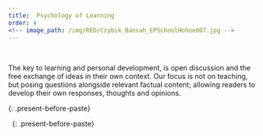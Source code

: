 ```yaml
---
title:  Psychology of Learning
order: 4
<!-- image_path: /img/RED/Czybik_Bansah_EPSchoolHohoe007.jpg -->
---
```


&nbsp;

<p>The key to learning and personal development, is open discussion and the free exchange of ideas in their own context. Our focus is not on teaching, but posing questions alongside relevant factual content; allowing readers to develop their own responses, thoughts and opinions.</p>
{: .present-before-paste}

&nbsp;
{: .present-before-paste}
